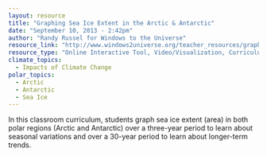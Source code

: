 ```yaml
---
layout: resource
title: "Graphing Sea Ice Extent in the Arctic & Antarctic"
date: "September 10, 2013 - 2:42pm"
author: "Randy Russel for Windows to the Universe"
resource_link: "http://www.windows2universe.org/teacher_resources/graphs/teach_sea_ice_extent.ht..."
resource_type: "Online Interactive Tool, Video/Visualization, Curriculum, Data"
climate_topics:
  - Impacts of Climate Change
polar_topics:
  - Arctic
  - Antarctic
  - Sea Ice
---
```


In this classroom curriculum, students graph sea ice extent (area) in both polar regions (Arctic and Antarctic) over a three-year period to learn about seasonal variations and over a 30-year period to learn about longer-term trends.